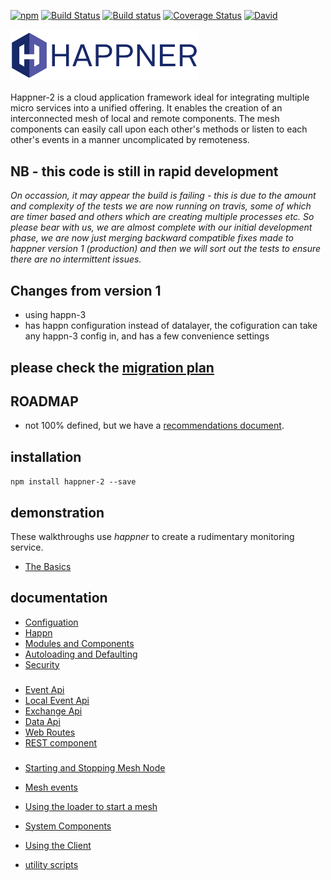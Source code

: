 [![npm](https://img.shields.io/npm/v/happner-2.svg)](https://www.npmjs.com/package/happner-2) [![Build Status](https://travis-ci.org/happner/happner-2.svg?branch=master)](https://travis-ci.org/happner/happner-2) [![Build status](https://ci.appveyor.com/api/projects/status/e5yrnt4fca59hksc/branch/master?svg=true)](https://ci.appveyor.com/project/happner/happner-2/branch/master) [![Coverage Status](https://coveralls.io/repos/happner/happner-2/badge.svg?branch=develop&service=github)](https://coveralls.io/github/happner/happner-2?branch=master) [![David](https://img.shields.io/david/happner/happner-2.svg)](https://img.shields.io/david/happner/happner-2.svg)

<img src="https://raw.githubusercontent.com/happner/happner-website/master/images/HAPPNER%20Logo.png" width="300"></img>

Happner-2 is a cloud application framework ideal for integrating multiple micro services into a unified offering. It enables the creation of an interconnected mesh of local and remote components. The mesh components can easily call upon each other's methods or listen to each other's events in a manner uncomplicated by remoteness.

## NB - this code is still in rapid development
*On occassion, it may appear the build is failing - this is due to the amount and complexity of the tests we are now running on travis, some of which are timer based and others which are creating multiple processes etc. So please bear with us, we are almost complete with our initial development phase, we are now just merging backward compatible fixes made to happner version 1 (production) and then we will sort out the tests to ensure there are no intermittent issues.*

## Changes from version 1

* using happn-3
* has happn configuration instead of datalayer, the cofiguration can take any happn-3 config in, and has a few convenience settings

please check the [migration plan](https://github.com/happner/happner-2/blob/master/docs/migration-plan.md)
---------------------------------------------

## ROADMAP

* not 100% defined, but we have a [recommendations document](https://docs.google.com/document/d/1IQc-VBdun8gQTaJ6CSPD0-5BArc0AS6gIkFh-Dx59yE/edit?usp=sharing).

## installation

`npm install happner-2 --save`

## demonstration

These walkthroughs use *happner* to create a rudimentary monitoring service.

* [The Basics](https://github.com/happner/happner-2/blob/master/docs/walkthrough/the-basics.md)


## documentation

* [Configuation](https://github.com/happner/happner-2/blob/master/docs/configuration.md)
* [Happn](https://github.com/happner/happner-2/blob/master/docs/happn.md)
* [Modules and Components](https://github.com/happner/happner-2/blob/master/docs/modules.md)
* [Autoloading and Defaulting](https://github.com/happner/happner-2/blob/master/docs/autoload.md)
* [Security](https://github.com/happner/happner-2/blob/master/docs/security.md)

###

* [Event Api](https://github.com/happner/happner-2/blob/master/docs/event.md)
* [Local Event Api](https://github.com/happner/happner-2/blob/master/docs/local-event.md)
* [Exchange Api](https://github.com/happner/happner-2/blob/master/docs/exchange.md)
* [Data Api](https://github.com/happner/happner-2/blob/master/docs/data.md)
* [Web Routes](https://github.com/happner/happner-2/blob/master/docs/webroutes.md)
* [REST component](https://github.com/happner/happner-2/blob/master/docs/restcomponent.md)

###

* [Starting and Stopping Mesh Node](https://github.com/happner/happner-2/blob/master/docs/starting.md)
* [Mesh events](https://github.com/happner/happner-2/blob/master/docs/mesh-events.md)
* [Using the loader to start a mesh](https://github.com/happner/happner-2/blob/master/docs/loader.md)
* [System Components](https://github.com/happner/happner-2/blob/master/docs/system.md)
* [Using the Client](https://github.com/happner/happner-2/blob/master/docs/client.md)


* [utility scripts](https://github.com/happner/happner-2/blob/master/docs/utility-scripts.md)
